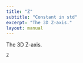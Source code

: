 ```yaml
---
title: "Z"
subtitle: "Constant in std"
excerpt: "The 3D Z-axis."
layout: manual
---
```


The 3D Z-axis.

```kcl
Z
```




